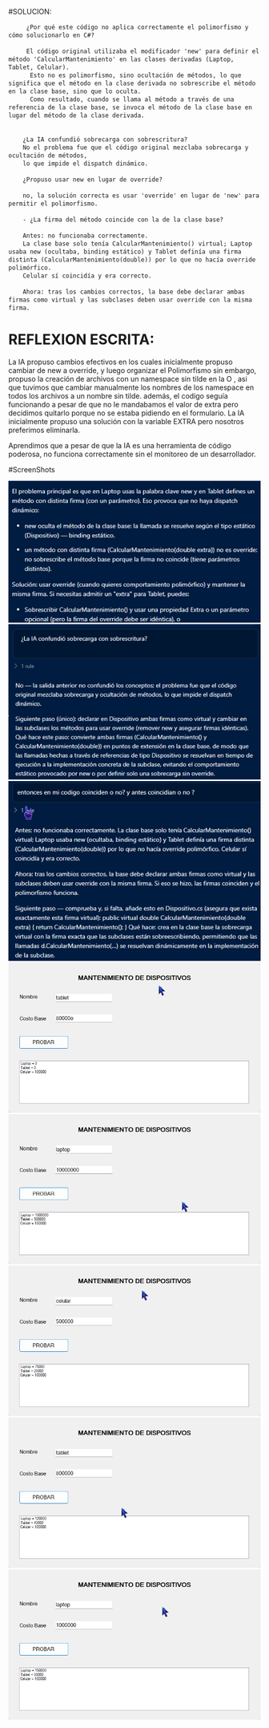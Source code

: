 #SOLUCION: 


         ¿Por qué este código no aplica correctamente el polimorfismo y cómo solucionarlo en C#?

         El código original utilizaba el modificador 'new' para definir el método 'CalcularMantenimiento' en las clases derivadas (Laptop, Tablet, Celular).
          Esto no es polimorfismo, sino ocultación de métodos, lo que significa que el método en la clase derivada no sobrescribe el método en la clase base, sino que lo oculta. 
          Como resultado, cuando se llama al método a través de una referencia de la clase base, se invoca el método de la clase base en lugar del método de la clase derivada.         


        ¿La IA confundió sobrecarga con sobrescritura? 
        No el problema fue que el código original mezclaba sobrecarga y ocultación de métodos, 
        lo que impide el dispatch dinámico.

        ¿Propuso usar new en lugar de override? 

        no, la solución correcta es usar 'override' en lugar de 'new' para permitir el polimorfismo.

        - ¿La firma del método coincide con la de la clase base?

		Antes: no funcionaba correctamente. 
        La clase base solo tenía CalcularMantenimiento() virtual; Laptop usaba new (ocultaba, binding estático) y Tablet definía una firma distinta (CalcularMantenimiento(double)) por lo que no hacía override polimórfico. 
        Celular sí coincidía y era correcto.

        Ahora: tras los cambios correctos, la base debe declarar ambas firmas como virtual y las subclases deben usar override con la misma firma. 
        
		


# REFLEXION ESCRITA:

La IA propuso cambios efectivos en los cuales inicialmente propuso cambiar de new a override, y luego organizar el Polimorfismo
sin embargo, propuso la creación de archivos con un namespace sin tilde en la O , asi que tuvimos que cambiar manualmente los nombres
de los namespace en todos los archivos a un nombre sin tilde.
además, el codigo seguía funcionando a pesar de que no le mandabamos el valor de extra pero decidimos quitarlo porque no 
se estaba pidiendo en el formulario.
La IA inicialmente propuso una solución con la variable EXTRA pero nosotros preferimos eliminarla.

Aprendimos que a pesar de que la IA es una herramienta de código poderosa, no funciona correctamente sin el monitoreo 
de un desarrollador.




#ScreenShots

![1](./img/1.png)
![2](./img/2.png)
![3](./img/3.png)
![4](./img/4.png)
![5](./img/5.png)
![6](./img/6.png)
![7](./img/7.png)
![8](./img/8.png)



